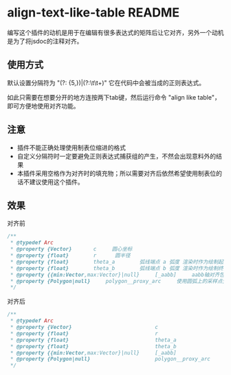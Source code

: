 # align-text-like-table README
编写这个插件的动机是用于在编辑有很多表达式的矩阵后让它对齐，另外一个动机是为了将jsdoc的注释对齐。

## 使用方式
默认设置分隔符为 "(?: {5,})|(?:\t\t+)"    它在代码中会被当成的正则表达式。

如此只需要在想要分开的地方连按两下tab键，然后运行命令 "align like table"，即可方便地使用对齐功能。   

## 注意
* 插件不能正确处理使用制表位缩进的格式
* 自定义分隔符时一定要避免正则表达式捕获组的产生，不然会出现意料外的结果
* 本插件采用空格作为对齐时的填充物；所以需要对齐后依然希望使用制表位的话不建议使用这个插件。   

## 效果
对齐前
``` javascript
/**
 * @typedef Arc
 * @property {Vector}       c     圆心坐标
 * @property {float}        r      圆半径
 * @property {float}        theta_a        弧线端点 a 弧度 渲染时作为绘制起点
 * @property {float}        theta_b        弧线端点 b 弧度 渲染时作为绘制终点
 * @property {{min:Vector,max:Vector}|null}     [_aabb]     aabb轴对齐包围盒        缓存属性
 * @property {Polygon|null}     polygon__proxy_arc     使用圆弧上的采样点生成的多边形拟合        缓存属性
 */
```

对齐后
``` javascript
/**
 * @typedef Arc
 * @property {Vector}                           c                      圆心坐标
 * @property {float}                            r                      圆半径
 * @property {float}                            theta_a                弧线端点 a 弧度 渲染时作为绘制起点
 * @property {float}                            theta_b                弧线端点 b 弧度 渲染时作为绘制终点
 * @property {{min:Vector,max:Vector}|null}     [_aabb]                aabb轴对齐包围盒                       缓存属性
 * @property {Polygon|null}                     polygon__proxy_arc     使用圆弧上的采样点生成的多边形拟合     缓存属性
 */
```